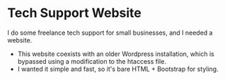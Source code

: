 # Tech Support Website

I do some freelance tech support for small businesses, and I needed a website.

* This website coexists with an older Wordpress installation, which is bypassed using a modification to the htaccess file.
* I wanted it simple and fast, so it's bare HTML + Bootstrap for styling.
